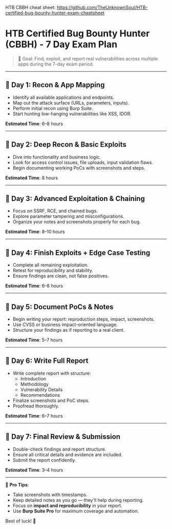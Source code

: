 
HTB CBBH cheat sheet:
https://github.com/TheUnknownSoul/HTB-certified-bug-bounty-hunter-exam-cheetsheet
# HTB Certified Bug Bounty Hunter (CBBH) - 7 Day Exam Plan

> 🧠 Goal: Find, exploit, and report real vulnerabilities across multiple apps during the 7-day exam period.

---

## 📅 Day 1: Recon & App Mapping

- Identify all available applications and endpoints.
- Map out the attack surface (URLs, parameters, inputs).
- Perform initial recon using Burp Suite.
- Start hunting low-hanging vulnerabilities like XSS, IDOR.

**Estimated Time**: 6–8 hours

---

## 📅 Day 2: Deep Recon & Basic Exploits

- Dive into functionality and business logic.
- Look for access control issues, file uploads, input validation flaws.
- Begin documenting working PoCs with screenshots and steps.

**Estimated Time**: 8 hours

---

## 📅 Day 3: Advanced Exploitation & Chaining

- Focus on SSRF, RCE, and chained bugs.
- Explore parameter tampering and misconfigurations.
- Organize your notes and screenshots properly for each bug.

**Estimated Time**: 8–10 hours

---

## 📅 Day 4: Finish Exploits + Edge Case Testing

- Complete all remaining exploitation.
- Retest for reproducibility and stability.
- Ensure findings are clean, not false positives.

**Estimated Time**: 6–8 hours

---

## 📅 Day 5: Document PoCs & Notes

- Begin writing your report: reproduction steps, impact, screenshots.
- Use CVSS or business impact-oriented language.
- Structure your findings as if reporting to a real client.

**Estimated Time**: 5–7 hours

---

## 📅 Day 6: Write Full Report

- Write complete report with structure:
  - Introduction
  - Methodology
  - Vulnerability Details
  - Recommendations
- Finalize screenshots and PoC steps.
- Proofread thoroughly.

**Estimated Time**: 6–7 hours

---

## 📅 Day 7: Final Review & Submission

- Double-check findings and report structure.
- Ensure all critical details and evidence are included.
- Submit the report confidently.

**Estimated Time**: 3–4 hours

---

📝 **Pro Tips**:
- Take screenshots with timestamps.
- Keep detailed notes as you go — they'll help during reporting.
- Focus on **impact and reproducibility** in your report.
- Use **Burp Suite Pro** for maximum coverage and automation.

Best of luck! 🚀